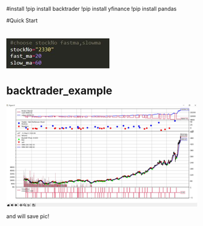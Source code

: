 #install
!pip install backtrader
!pip install yfinance
!pip install pandas



#Quick Start

#
![image](https://github.com/thumb168888/backtrader_example/blob/main/backtrader_setup.JPG)


# backtrader_example

![image](https://github.com/thumb168888/backtrader_example/blob/main/backtrader_example.JPG)

and will save pic!


